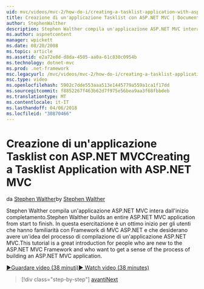 ```yaml
---
uid: mvc/videos/mvc-2/how-do-i/creating-a-tasklist-application-with-aspnet-mvc
title: Creazione di un'applicazione Tasklist con ASP.NET MVC | Documenti Microsoft
author: StephenWalther
description: Stephen Walther compila un'applicazione ASP.NET MVC intera dall'inizio completamento. In questa esercitazione è un ottimo inizio per gli utenti che hanno familiarità con la macchina virtuale di ASP.NET...
ms.author: aspnetcontent
manager: wpickett
ms.date: 08/20/2008
ms.topic: article
ms.assetid: e2a72e8d-d8da-4505-aa0a-61c830c0954b
ms.technology: dotnet-mvc
ms.prod: .net-framework
msc.legacyurl: /mvc/videos/mvc-2/how-do-i/creating-a-tasklist-application-with-aspnet-mvc
msc.type: video
ms.openlocfilehash: 5902c7dde553aaa513e1445779a559a1ca1f17dd
ms.sourcegitcommit: f8852267f463b62d7f975e56bea9aa3f68fbbdeb
ms.translationtype: MT
ms.contentlocale: it-IT
ms.lasthandoff: 04/06/2018
ms.locfileid: "30870466"
---
```

<a name="creating-a-tasklist-application-with-aspnet-mvc"></a><span data-ttu-id="931ca-104">Creazione di un'applicazione Tasklist con ASP.NET MVC</span><span class="sxs-lookup"><span data-stu-id="931ca-104">Creating a Tasklist Application with ASP.NET MVC</span></span>
====================
<span data-ttu-id="931ca-105">da [Stephen Walther](https://github.com/StephenWalther)</span><span class="sxs-lookup"><span data-stu-id="931ca-105">by [Stephen Walther](https://github.com/StephenWalther)</span></span>

<span data-ttu-id="931ca-106">Stephen Walther compila un'applicazione ASP.NET MVC intera dall'inizio completamento.</span><span class="sxs-lookup"><span data-stu-id="931ca-106">Stephen Walther builds an entire ASP.NET MVC application from start to finish.</span></span> <span data-ttu-id="931ca-107">In questa esercitazione è un ottimo inizio per gli utenti che hanno familiarità con Framework di MVC ASP.NET e che desiderano avere un'idea del processo di compilazione di un'applicazione ASP.NET MVC.</span><span class="sxs-lookup"><span data-stu-id="931ca-107">This tutorial is a great introduction for people who are new to the ASP.NET MVC Framework and who want to get a sense of the process of building an ASP.NET MVC application.</span></span>

[<span data-ttu-id="931ca-108">&#9654;Guardare video (38 minuti)</span><span class="sxs-lookup"><span data-stu-id="931ca-108">&#9654; Watch video (38 minutes)</span></span>](https://channel9.msdn.com/Blogs/ASP-NET-Site-Videos/creating-a-tasklist-application-with-aspnet-mvc)

> [!div class="step-by-step"]
> [<span data-ttu-id="931ca-109">avanti</span><span class="sxs-lookup"><span data-stu-id="931ca-109">Next</span></span>](creating-a-movie-database-application-in-15-minutes-with-aspnet-mvc.md)
